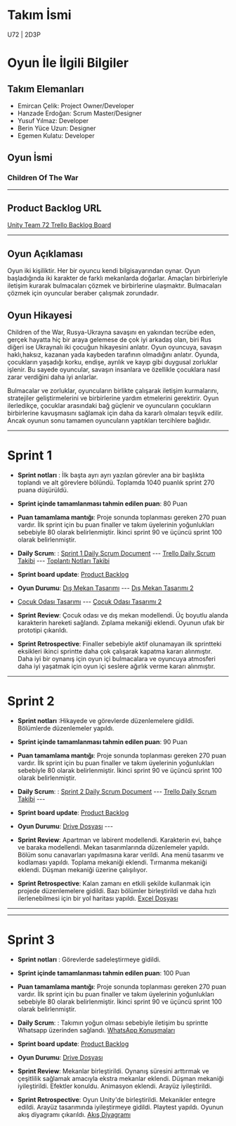 # **Takım İsmi**

 U72 | 2D3P

# Oyun İle İlgili Bilgiler

## Takım Elemanları

- Emircan Çelik: Project Owner/Developer
- Hanzade Erdoğan: Scrum Master/Designer
- Yusuf Yılmaz: Developer
- Berin Yüce Uzun: Designer
- Egemen Kulatu: Developer


## Oyun İsmi

### Children Of The War

---

## Product Backlog URL

[Unity Team 72 Trello Backlog Board](https://trello.com/invite/b/Ys3W3UHd/ATTIf9f0b516ec113cedde0fad232ba8efa5FF63BBD7/u72-2d3p)
 
---


## Oyun Açıklaması


Oyun iki kişiliktir. Her bir oyuncu kendi bilgisayarından oynar. Oyun başladığında iki karakter de farklı mekanlarda doğarlar. Amaçları birbirleriyle iletişim kurarak bulmacaları çözmek ve birbirlerine ulaşmaktır. Bulmacaları çözmek için oyuncular beraber çalışmak zorundadır.


## Oyun Hikayesi


Children of the War, Rusya-Ukrayna savaşını en yakından tecrübe eden, gerçek hayatta hiç bir araya gelemese de çok iyi arkadaş olan, biri Rus diğeri ise Ukraynalı iki çocuğun hikayesini anlatır.  Oyun oyuncuya, savaşın haklı,haksız, kazanan yada kaybeden tarafının olmadığını anlatır. Oyunda, çocukların yaşadığı korku, endişe, ayrılık ve kayıp gibi duygusal zorluklar işlenir. Bu sayede oyuncular, savaşın insanlara ve özellikle çocuklara nasıl zarar verdiğini daha iyi anlarlar.

Bulmacalar ve zorluklar, oyuncuların birlikte çalışarak iletişim kurmalarını, stratejiler geliştirmelerini ve birbirlerine yardım etmelerini gerektirir. Oyun ilerledikçe, çocuklar arasındaki bağ güçlenir ve oyuncuların çocukların birbirlerine kavuşmasını sağlamak için daha da kararlı olmaları teşvik edilir. Ancak oyunun sonu tamamen oyuncuların yaptıkları tercihlere bağlıdır.

---

# Sprint 1


- **Sprint notları** : İlk başta ayrı ayrı yazılan görevler ana bir başlıkta toplandı ve alt görevlere bölündü. Toplamda 1040 puanlık sprint 270 puana düşürüldü.

- **Sprint içinde tamamlanması tahmin edilen puan**: 80 Puan


- **Puan tamamlama mantığı**: Proje sonunda toplanması gereken 270 puan vardır. İlk sprint için bu puan finaller ve takım üyelerinin yoğunlukları sebebiyle 80 olarak belirlenmiştir. İkinci sprint 90 ve üçüncü sprint 100 olarak belirlenmiştir.

- **Daily Scrum**: : [Sprint 1 Daily Scrum Document]( https://docs.google.com/document/d/1zD5CiMP434ryBaIk0ReDqa0qdKqtF18I/edit?usp=sharing&ouid=110170457476283940620&rtpof=true&sd=true) --- [Trello Daily Scrum Takibi](https://drive.google.com/file/d/1oQoO7kpa3sZCgdd7HkcJP6szl00RN3UA/view?usp=sharing) --- [Toplantı Notları Takibi](https://drive.google.com/file/d/16FsVURLHHn6VWc_apVhbaGiojQ1Uxs97/view?usp=sharing)

- **Sprint board update**: 
[Product Backlog](https://drive.google.com/file/d/1FHT9CH0pnUxR8YME_3yyR-s43BW-AKAF/view?usp=sharing) 


- **Oyun Durumu**: [Dış Mekan Tasarımı](https://drive.google.com/file/d/12F7gkFNahEhF035awLYAgT6Mqw0ZlYx2/view?usp=sharing) --- [Dış Mekan Tasarımı 2](https://drive.google.com/file/d/1QjPjW6MR-oeUmoVoRaBUlRF515-YL0EB/view?usp=sharing)
 - [Çocuk Odası Tasarımı](https://drive.google.com/file/d/1g793z-4JPy242DrItTFfCVBk-FU0pdeZ/view?usp=sharing) --- [Çocuk Odası Tasarımı 2 ](https://drive.google.com/file/d/1cI70WP_knZP5-7-OCVejAE2_vpMF7zi5/view?usp=sharing)
  
  
- **Sprint Review**: Çocuk odası ve dış mekan modellendi. Üç boyutlu alanda karakterin hareketi sağlandı. Zıplama mekaniği eklendi. Oyunun ufak bir prototipi çıkarıldı.


- **Sprint Retrospective**:
  Finaller sebebiyle aktif olunamayan ilk sprintteki eksikleri ikinci sprintte daha çok çalışarak kapatma kararı alınmıştır.
  Daha iyi bir oynanış için oyun içi bulmacalara ve oyuncuya atmosferi daha iyi yaşatmak için oyun içi seslere ağırlık verme kararı alınmıştır.
  
  


---

# Sprint 2


- **Sprint notları** :Hikayede ve görevlerde düzenlemelere gidildi. Bölümlerde düzenlemeler yapıldı. 

- **Sprint içinde tamamlanması tahmin edilen puan**: 90 Puan


- **Puan tamamlama mantığı**: Proje sonunda toplanması gereken 270 puan vardır. İlk sprint için bu puan finaller ve takım üyelerinin yoğunlukları sebebiyle 80 olarak belirlenmiştir. İkinci sprint 90 ve üçüncü sprint 100 olarak belirlenmiştir.

- **Daily Scrum**: : [Sprint 2 Daily Scrum Document](https://docs.google.com/document/d/1zD5CiMP434ryBaIk0ReDqa0qdKqtF18I/edit?usp=sharing&ouid=110170457476283940620&rtpof=true&sd=true) --- [Trello Daily Scrum Takibi](https://drive.google.com/file/d/1uJPkn9dufAo44sywl_Sd79a-9ZkKUccq/view?usp=sharing) ---

- **Sprint board update**: 
[Product Backlog](https://drive.google.com/file/d/1k6xs54JRP1XIi1xM4I7oxyQ5JtHxsiB0/view?usp=sharing) 


- **Oyun Durumu**: [Drive Dosyası](https://drive.google.com/drive/folders/16YmQCNcWWoabn0poIM9fDY055nxp-Vtm?usp=sharing) --- 
  
  
- **Sprint Review**: Apartman ve labirent modellendi. Karakterin evi, bahçe ve baraka modellendi. Mekan tasarımlarında düzenlemeler yapıldı. Bölüm sonu canavarları yapılmasına karar verildi. Ana menü tasarımı ve kodlaması yapıldı. Toplama mekaniği eklendi. Tırmanma mekaniği eklendi. Düşman mekaniği üzerine çalışılıyor.

- **Sprint Retrospective**:
Kalan zamanı en etkili şekilde kullanmak için projede düzenlemelere gidildi. Bazı bölümler birleştirildi ve daha hızlı ilerlenebilmesi için bir yol haritası yapıldı. [Excel Dosyası](https://docs.google.com/spreadsheets/d/1PZX5XOo3LGG-SezoHsQXvE42ka06U7Pn/edit?usp=sharing&ouid=105531372195398719846&rtpof=true&sd=true)


---

---

# Sprint 3


- **Sprint notları** : Görevlerde sadeleştirmeye gidildi.

- **Sprint içinde tamamlanması tahmin edilen puan**: 100 Puan


- **Puan tamamlama mantığı**: Proje sonunda toplanması gereken 270 puan vardır. İlk sprint için bu puan finaller ve takım üyelerinin yoğunlukları sebebiyle 80 olarak belirlenmiştir. İkinci sprint 90 ve üçüncü sprint 100 olarak belirlenmiştir.

- **Daily Scrum**: : Takımın yoğun olması sebebiyle iletişim bu sprintte Whatsapp üzerinden sağlandı. [WhatsApp Konuşmaları](https://drive.google.com/file/d/1RGOyet8meX8rOpqwXjsYjRJ0EQWUe-8-/view?usp=sharing)

- **Sprint board update**: [Product Backlog](https://drive.google.com/file/d/1i_ANUrDTN-LHka8Yt44Sti4Ndv6wY8Pa/view?usp=sharing) 


- **Oyun Durumu**: [Drive Dosyası](https://drive.google.com/drive/folders/1nCzCiTIqpsrc0tlLtlXRQtctEcTK0WH_?usp=sharing) 
  
  
- **Sprint Review**: Mekanlar birleştirildi. Oynanış süresini arttırmak ve çeşitlilik sağlamak amacıyla ekstra mekanlar eklendi. Düşman mekaniği iyileştirildi. Efektler konuldu. Animasyon eklendi. Arayüz iyileştirildi. 

- **Sprint Retrospective**:
Oyun Unity'de birleştirildi. Mekanikler entegre edildi. Arayüz tasarımında iyileştirmeye gidildi. Playtest yapıldı. Oyunun akış diyagramı çıkarıldı. [Akış Diyagramı](https://drive.google.com/file/d/1VrNl3jw636_yOk576cAcauzrTjWhQt9_/view?usp=sharing)
